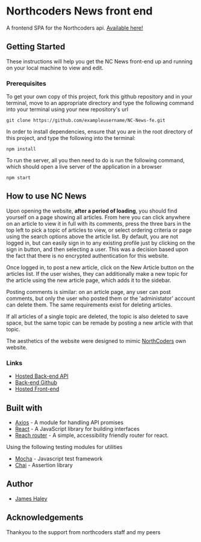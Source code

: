 # Northcoders News front end

A frontend SPA for the Northcoders api. [Available here!](https://nc-news-jamestehaley.netlify.com/)

## Getting Started

These instructions will help you get the NC News front-end up and running on your local machine to view and edit.

### Prerequisites

To get your own copy of this project, fork this github repository and in your terminal, move to an appropriate directory and type the following command into your terminal using your new repository's url

```
git clone https://github.com/exampleusername/NC-News-fe.git
```

In order to install dependencies, ensure that you are in the root directory of this project, and type the following into the terminal:

```
npm install
```

To run the server, all you then need to do is run the following command, which should open a live server of the application in a browser

```
npm start
```

## How to use NC News

Upon opening the website, **after a period of loading**, you should find yourself on a page showing all articles. From here you can click anywhere on an article to view it in full with its comments, press the three bars in the top left to pick a topic of articles to view, or select ordering criteria or page using the search options above the article list. By default, you are not logged in, but can easily sign in to any existing profile just by clicking on the sign in button, and then selecting a user. This was a decision based upon the fact that there is no encrypted authentication for this website.

Once logged in, to post a new article, click on the New Article button on the articles list. If the user wishes, they can additionally make a new topic for the article using the new article page, which adds it to the sidebar.

Posting comments is similar: on an article page, any user can post comments, but only the user who posted them or the 'administator' account can delete them. The same requirements exist for deleting articles.

If all articles of a single topic are deleted, the topic is also deleted to save space, but the same topic can be remade by posting a new article with that topic.

The aesthetics of the website were designed to mimic [NorthCoders](https://northcoders.com) own website.

### Links

- [Hosted Back-end API](https://nc-news-jamesteh.herokuapp.com/api)
- [Back-end Github](https://github.com/jamestehaley/NC-News)
- [Hosted Front-end](https://nc-news-jamestehaley.netlify.com/)

## Built with

- [Axios](https://www.npmjs.com/package/axios) - A module for handling API promises
- [React](https://reactjs.org/) - A JavaScript library for building interfaces
- [Reach router](https://reach.tech/router) - A simple, accessibility friendly router for react.

Using the following testing modules for utilities

- [Mocha](https://mochajs.org/) - Javascript test framework
- [Chai](https://www.chaijs.com/) - Assertion library

## Author

- [James Haley](https://github.com/jamestehaley)

## Acknowledgements

Thankyou to the support from northcoders staff and my peers
